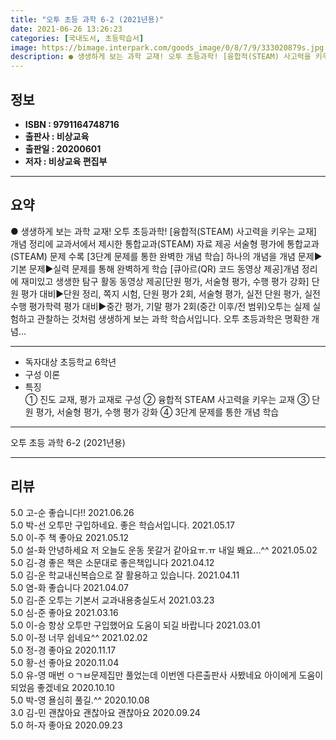 ```yaml
---
title: "오투 초등 과학 6-2 (2021년용)"
date: 2021-06-26 13:26:23
categories: [국내도서, 초등학습서]
image: https://bimage.interpark.com/goods_image/0/8/7/9/333020879s.jpg
description: ● 생생하게 보는 과학 교재! 오투 초등과학! [융합적(STEAM) 사고력을 키우는 교재] 개념 정리에 교과서에서 제시한 통합교과(STEAM) 자료 제공 서술형 평가에 통합교과(STEAM) 문제 수록 [3단계 문제를 통한 완벽한 개념 학습] 하나의 개념을 개념 문제▶기본 문제▶실력 문
---
```


## **정보**

- **ISBN : 9791164748716**
- **출판사 : 비상교육**
- **출판일 : 20200601**
- **저자 : 비상교육 편집부**

------



## **요약**

●  생생하게 보는 과학 교재! 오투 초등과학! [융합적(STEAM) 사고력을 키우는 교재] 개념 정리에 교과서에서 제시한 통합교과(STEAM) 자료 제공 서술형 평가에 통합교과(STEAM) 문제 수록 [3단계 문제를 통한 완벽한 개념 학습] 하나의 개념을 개념 문제▶기본 문제▶실력 문제를 통해 완벽하게 학습 [큐아르(QR) 코드 동영상 제공]개념 정리에 재미있고 생생한 탐구 활동 동영상 제공[단원 평가, 서술형 평가, 수행 평가 강화] 단원 평가 대비▶단원 정리, 쪽지 시험, 단원 평가 2회, 서술형 평가, 실전 단원 평가, 실전 수행 평가학력 평가 대비▶중간 평가, 기말 평가 2회(중간 이후/전 범위)오투는 실제 실험하고 관찰하는 것처럼 생생하게 보는 과학 학습서입니다. 오투 초등과학은 명확한 개념...

------

- 독자대상  초등학교 6학년
- 구성  이론
- 특징  
① 진도 교재, 평가 교재로 구성
② 융합적 STEAM 사고력을 키우는 교재
③ 단원 평가, 서술형 평가, 수행 평가 강화
④ 3단계 문제를 통한 개념 학습

------


오투 초등 과학 6-2 (2021년용) 

------


## **리뷰** 

5.0 고-순 좋습니다!! 2021.06.26 <br/>5.0 박-선 오투만 구입하네요.  좋은  학습서입니다. 2021.05.17 <br/>5.0 이-주 책 좋아요 2021.05.12 <br/>5.0 설-화 안녕하세요 저 오늘도 운동 못갈거 같아요ㅠ.ㅠ 내일 봬요...^^ 2021.05.02 <br/>5.0 김-경 좋은 책은  소문대로  좋은책입니다 2021.04.12 <br/>5.0 김-운 학교내신복습으로 잘 활용하고 있습니다. 2021.04.11 <br/>5.0 염-화 좋습니다 2021.04.07 <br/>5.0 김-준 오투는 기본서 교과내용충실도서 2021.03.23 <br/>5.0 심-준 좋아요 2021.03.16 <br/>5.0 이-승 항상 오투만 구입했어요 
도움이 되길 바랍니다  2021.03.01 <br/>5.0 이-정 너무 쉽네요^^ 2021.02.02 <br/>5.0 정-경 좋아요 2020.11.17 <br/>5.0 황-선 좋아요 2020.11.04 <br/>5.0 유-영 매번 ㅇㄱㅂ문제집만 풀었는데 
이번엔 다른출판사 사봤네요
아이에게 도움이 되었음 좋겠네요 2020.10.10 <br/>5.0 박-영 욜심히 풀길.^^ 2020.10.08 <br/>3.0 김-민 괜찮아요 괜찮아요 괜찮아요  2020.09.24 <br/>5.0 허-자 좋아요 2020.09.23 <br/>